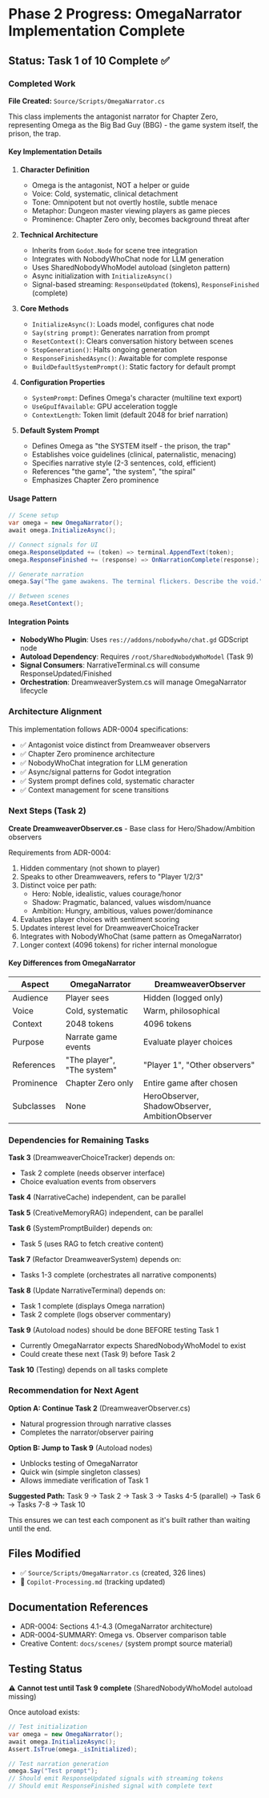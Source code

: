 # Phase 2 Progress: OmegaNarrator Implementation Complete

## Status: Task 1 of 10 Complete ✅

### Completed Work

**File Created:** `Source/Scripts/OmegaNarrator.cs`

This class implements the antagonist narrator for Chapter Zero, representing Omega as the Big Bad Guy (BBG) - the game system itself, the prison, the trap.

#### Key Implementation Details

1. **Character Definition**
   - Omega is the antagonist, NOT a helper or guide
   - Voice: Cold, systematic, clinical detachment
   - Tone: Omnipotent but not overtly hostile, subtle menace
   - Metaphor: Dungeon master viewing players as game pieces
   - Prominence: Chapter Zero only, becomes background threat after

2. **Technical Architecture**
   - Inherits from `Godot.Node` for scene tree integration
   - Integrates with NobodyWhoChat node for LLM generation
   - Uses SharedNobodyWhoModel autoload (singleton pattern)
   - Async initialization with `InitializeAsync()`
   - Signal-based streaming: `ResponseUpdated` (tokens), `ResponseFinished` (complete)

3. **Core Methods**
   - `InitializeAsync()`: Loads model, configures chat node
   - `Say(string prompt)`: Generates narration from prompt
   - `ResetContext()`: Clears conversation history between scenes
   - `StopGeneration()`: Halts ongoing generation
   - `ResponseFinishedAsync()`: Awaitable for complete response
   - `BuildDefaultSystemPrompt()`: Static factory for default prompt

4. **Configuration Properties**
   - `SystemPrompt`: Defines Omega's character (multiline text export)
   - `UseGpuIfAvailable`: GPU acceleration toggle
   - `ContextLength`: Token limit (default 2048 for brief narration)

5. **Default System Prompt**
   - Defines Omega as "the SYSTEM itself - the prison, the trap"
   - Establishes voice guidelines (clinical, paternalistic, menacing)
   - Specifies narrative style (2-3 sentences, cold, efficient)
   - References "the game", "the system", "the spiral"
   - Emphasizes Chapter Zero prominence

#### Usage Pattern

```csharp
// Scene setup
var omega = new OmegaNarrator();
await omega.InitializeAsync();

// Connect signals for UI
omega.ResponseUpdated += (token) => terminal.AppendText(token);
omega.ResponseFinished += (response) => OnNarrationComplete(response);

// Generate narration
omega.Say("The game awakens. The terminal flickers. Describe the void.");

// Between scenes
omega.ResetContext();
```

#### Integration Points

- **NobodyWho Plugin**: Uses `res://addons/nobodywho/chat.gd` GDScript node
- **Autoload Dependency**: Requires `/root/SharedNobodyWhoModel` (Task 9)
- **Signal Consumers**: NarrativeTerminal.cs will consume ResponseUpdated/Finished
- **Orchestration**: DreamweaverSystem.cs will manage OmegaNarrator lifecycle

### Architecture Alignment

This implementation follows ADR-0004 specifications:
- ✅ Antagonist voice distinct from Dreamweaver observers
- ✅ Chapter Zero prominence architecture
- ✅ NobodyWhoChat integration for LLM generation
- ✅ Async/signal patterns for Godot integration
- ✅ System prompt defines cold, systematic character
- ✅ Context management for scene transitions

### Next Steps (Task 2)

**Create DreamweaverObserver.cs** - Base class for Hero/Shadow/Ambition observers

Requirements from ADR-0004:
1. Hidden commentary (not shown to player)
2. Speaks to other Dreamweavers, refers to "Player 1/2/3"
3. Distinct voice per path:
   - Hero: Noble, idealistic, values courage/honor
   - Shadow: Pragmatic, balanced, values wisdom/nuance
   - Ambition: Hungry, ambitious, values power/dominance
4. Evaluates player choices with sentiment scoring
5. Updates interest level for DreamweaverChoiceTracker
6. Integrates with NobodyWhoChat (same pattern as OmegaNarrator)
7. Longer context (4096 tokens) for richer internal monologue

#### Key Differences from OmegaNarrator

| Aspect | OmegaNarrator | DreamweaverObserver |
|--------|---------------|---------------------|
| Audience | Player sees | Hidden (logged only) |
| Voice | Cold, systematic | Warm, philosophical |
| Context | 2048 tokens | 4096 tokens |
| Purpose | Narrate game events | Evaluate player choices |
| References | "The player", "The system" | "Player 1", "Other observers" |
| Prominence | Chapter Zero only | Entire game after chosen |
| Subclasses | None | HeroObserver, ShadowObserver, AmbitionObserver |

### Dependencies for Remaining Tasks

**Task 3** (DreamweaverChoiceTracker) depends on:
- Task 2 complete (needs observer interface)
- Choice evaluation events from observers

**Task 4** (NarrativeCache) independent, can be parallel

**Task 5** (CreativeMemoryRAG) independent, can be parallel

**Task 6** (SystemPromptBuilder) depends on:
- Task 5 (uses RAG to fetch creative content)

**Task 7** (Refactor DreamweaverSystem) depends on:
- Tasks 1-3 complete (orchestrates all narrative components)

**Task 8** (Update NarrativeTerminal) depends on:
- Task 1 complete (displays Omega narration)
- Task 2 complete (logs observer commentary)

**Task 9** (Autoload nodes) should be done BEFORE testing Task 1
- Currently OmegaNarrator expects SharedNobodyWhoModel to exist
- Could create these next (Task 9) before Task 2

**Task 10** (Testing) depends on all tasks complete

### Recommendation for Next Agent

**Option A: Continue Task 2** (DreamweaverObserver.cs)
- Natural progression through narrative classes
- Completes the narrator/observer pairing

**Option B: Jump to Task 9** (Autoload nodes)
- Unblocks testing of OmegaNarrator
- Quick win (simple singleton classes)
- Allows immediate verification of Task 1

**Suggested Path:** Task 9 → Task 2 → Task 3 → Tasks 4-5 (parallel) → Task 6 → Tasks 7-8 → Task 10

This ensures we can test each component as it's built rather than waiting until the end.

## Files Modified

- ✅ `Source/Scripts/OmegaNarrator.cs` (created, 326 lines)
- 📝 `Copilot-Processing.md` (tracking updated)

## Documentation References

- ADR-0004: Sections 4.1-4.3 (OmegaNarrator architecture)
- ADR-0004-SUMMARY: Omega vs. Observer comparison table
- Creative Content: `docs/scenes/` (system prompt source material)

## Testing Status

⚠️ **Cannot test until Task 9 complete** (SharedNobodyWhoModel autoload missing)

Once autoload exists:
```csharp
// Test initialization
var omega = new OmegaNarrator();
await omega.InitializeAsync();
Assert.IsTrue(omega._isInitialized);

// Test narration generation
omega.Say("Test prompt");
// Should emit ResponseUpdated signals with streaming tokens
// Should emit ResponseFinished signal with complete text
```
